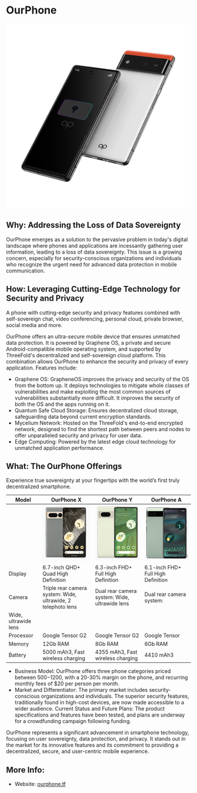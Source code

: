 # OurPhone

![](img/ourphone.png)

## Why: Addressing the Loss of Data Sovereignty

OurPhone emerges as a solution to the pervasive problem in today's digital landscape where phones and applications are incessantly gathering user information, leading to a loss of data sovereignty. This issue is a growing concern, especially for security-conscious organizations and individuals who recognize the urgent need for advanced data protection in mobile communication.

## How: Leveraging Cutting-Edge Technology for Security and Privacy

A phone with cutting-edge security and privacy features combined with self-sovereign chat, video conferencing, personal cloud, private browser, social media and more.

OurPhone offers an ultra-secure mobile device that ensures unmatched data protection. It is powered by Graphene OS, a private and secure Android-compatible mobile operating system, and supported by ThreeFold's decentralized and self-sovereign cloud platform. This combination allows OurPhone to enhance the security and privacy of every application. Features include:

- Graphene OS: GrapheneOS improves the privacy and security of the OS from the bottom up. It deploys technologies to mitigate whole classes of vulnerabilities and make exploiting the most common sources of vulnerabilities substantially more difficult. It improves the security of both the OS and the apps running on it.
- Quantum Safe Cloud Storage: Ensures decentralized cloud storage, safeguarding data beyond current encryption standards​​.
- Mycelium Network: Hosted on the ThreeFold's end-to-end encrypted network, designed to find the shortest path between peers and nodes to   offer unparalleled security and privacy for user data​​.
- Edge Computing: Powered by the latest edge cloud technology for unmatched application performance​​.

## What: The OurPhone Offerings

Experience true sovereignty at your fingertips with the world’s first truly decentralized smartphone.

|Model|OurPhone X|OurPhone Y|OurPhone A|
|---|---|---|---|
||![](img/ourphone_x.png)|![](img/ourphone_y.png)|![](img/ourphone_a.png)|
|Display|6.7-inch QHD+ Quad High Definition|6.3-inch FHD+ Full High Definition|6.1-inch FHD+ Full High Definition|
|Camera|Triple rear camera system: Wide, ultrawide, 2 telephoto lens|Dual rear camera system: Wide, ultrawide lens|Dual rear camera system:
Wide, ultrawide lens|
|Processor|Google Tensor G2|Google Tensor G2|Google Tensor|
|Memory|12Gb RAM|8Gb RAM|6Gb RAM|
|Battery|5000 mAh3, Fast wireless charging|4355 mAh3, Fast wireless charging|4410 mAh3|

- Business Model: OurPhone offers three phone categories priced between $500-$1200, with a 20-30% margin on the phone, and recurring monthly fees of $20 per person per month.
- Market and Differentiator: The primary market includes security-conscious organizations and individuals. The superior security features, traditionally found in high-cost devices, are now made accessible to a wider audience.
Current Status and Future Plans: The product specifications and features have been tested, and plans are underway for a crowdfunding campaign following funding.

OurPhone represents a significant advancement in smartphone technology, focusing on user sovereignty, data protection, and privacy. It stands out in the market for its innovative features and its commitment to providing a decentralized, secure, and user-centric mobile experience.

## More Info:

- Website: [ourphone.tf](https://ourphone.ourworld.tf)
